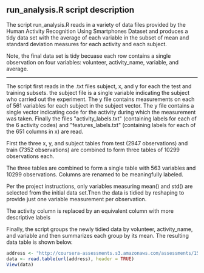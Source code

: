 ## run_analysis.R script description

The script run_analysis.R reads in a variety of data files provided by the Human Activity Recognition Using Smartphones Dataset and produces a tidy data set with the average of each variable in the subset of mean and standard deviation measures for each activity and each subject. 

Note, the final data set is tidy becuase each row contains a single observation on four variables: volunteer, activity_name, variable, and average. 

-----------------------------------

The script first reads in the .txt files subject, x, and y for each the test and training subsets. the subject file is a single variable indicating the subject who carried out the experiment. The y file contains measurements on each of 561 variables for each subject in the subject vector. The y file contains a single vector indicating code for the activity during which the measurement was taken. Finally the files "activity_labels.txt" (containing labels for each of the 6 activity codes) and "features_labels.txt" (containing labels for each of the 651 columns in x) are read. 

First the three x, y, and subject tables from test (2947 observations) and train (7352 observations) are combined to form three tables of 10299 observations each. 

The three tables are combined to form a single table with 563 variables and 10299 observations. Columns are renamed to be meaningfully labeled. 

Per the project instructions, only variables measuring mean() and std() are selected from the initial data set.Then the data is tidied by reshaping to provide just one variable measurement per observation.

The activity column is replaced by an equivalent column with more descriptive labels 

Finally, the script groups the newly tidied data by volunteer, activity_name, and variable and then summarizes each group by its mean. The resulting data table is shown below. 

```r
address <- "http://coursera-assessments.s3.amazonaws.com/assessments/1586222093703/4bc90c21-4b4b-4da4-f65e-c9103438ae9b/final_tidy_data.txt"
data <- read.table(url(address), header = TRUE)
View(data)
```
